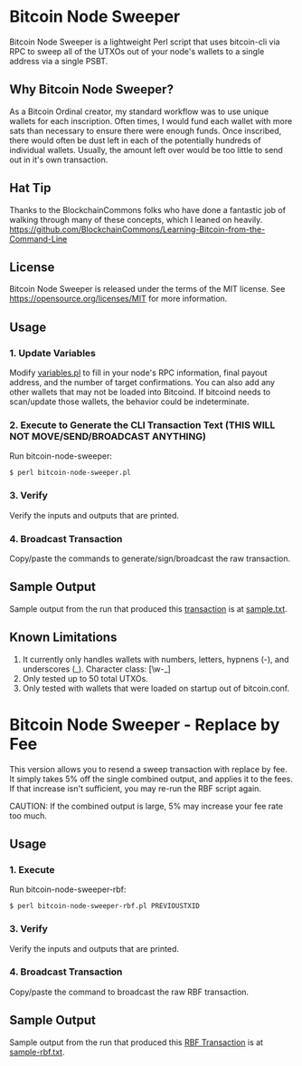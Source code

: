 Bitcoin Node Sweeper
=====================================

Bitcoin Node Sweeper is a lightweight Perl script that uses bitcoin-cli via RPC to
sweep all of the UTXOs out of your node's wallets to a single address via a single PSBT.

Why Bitcoin Node Sweeper?
---------------------

As a Bitcoin Ordinal creator, my standard workflow was to use unique wallets for each inscription.  Often times,
I would fund each wallet with more sats than necessary to ensure there were enough funds. Once inscribed,
there would often be dust left in each of the potentially hundreds of individual wallets. Usually, the amount left
over would be too little to send out in it's own transaction.

Hat Tip
-------
Thanks to the BlockchainCommons folks who have done a fantastic job of walking through many of these concepts, which I leaned on heavily.
https://github.com/BlockchainCommons/Learning-Bitcoin-from-the-Command-Line 

License
-------

Bitcoin Node Sweeper is released under the terms of the MIT license. See https://opensource.org/licenses/MIT for more
information.

Usage 
-------------------
### 1. Update Variables
Modify [variables.pl](variables.pl) to fill in your node's RPC information, final payout address, and the number of target confirmations. You can also add any other wallets that may not be loaded into Bitcoind.  If bitcoind needs to scan/update those wallets, the behavior could be indeterminate.  
### 2. Execute to Generate the CLI Transaction Text (THIS WILL NOT MOVE/SEND/BROADCAST ANYTHING)
Run bitcoin-node-sweeper:

```
$ perl bitcoin-node-sweeper.pl
```
### 3. Verify
Verify the inputs and outputs that are printed.

### 4. Broadcast Transaction
Copy/paste the commands to generate/sign/broadcast the raw transaction.

Sample Output
-------
Sample output from the run that produced this [transaction](https://mempool.space/tx/cb01f1b4a9eb2e090b42f7881780dfe47e5f4f7a7eec3dfaaea3d8b3d9280dea) is at [sample.txt](sample.txt).

Known Limitations
-------
1. It currently only handles wallets with numbers, letters, hypnens (-), and underscores (_).  Character class:  [\w\-\_]
2. Only tested up to 50 total UTXOs.
3. Only tested with wallets that were loaded on startup out of bitcoin.conf.


Bitcoin Node Sweeper - Replace by Fee
=====================================
This version allows you to resend a sweep transaction with replace by fee.  It simply takes 5% off the single combined output, and applies it to the fees.  If that increase isn't sufficient, you may re-run the RBF script again.

CAUTION: If the combined output is large, 5% may increase your fee rate too much.

Usage 
-------------------
### 1. Execute
Run bitcoin-node-sweeper-rbf:

```
$ perl bitcoin-node-sweeper-rbf.pl PREVIOUSTXID
```
### 3. Verify
Verify the inputs and outputs that are printed.

### 4. Broadcast Transaction
Copy/paste the command to broadcast the raw RBF transaction.

Sample Output
-------
Sample output from the run that produced this [RBF Transaction](https://mempool.space/tx/a966a43ad8176f6fd2cd1c21f00c1867b5428d4864ef20cc4bda15bd0b84897d) is at [sample-rbf.txt](sample-rbf.txt).

